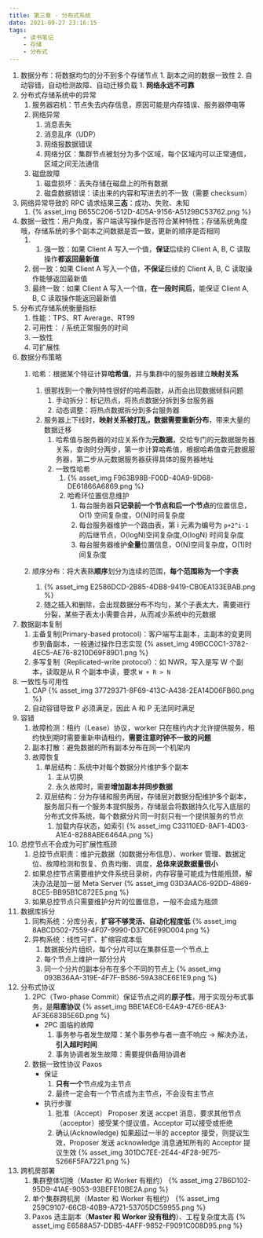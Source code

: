 ```yaml
---
title: 第三章 - 分布式系统
date: 2021-09-27 23:16:15
tags:
    - 读书笔记
    - 存储
    - 分布式
---
```

1. 数据分布：将数据均匀的分不到多个存储节点
        1. 副本之间的数据一致性
        2. 自动容错，自动检测故障、自动迁移负载
            1. **网络永远不可靠**
2. 分布式存储系统中的异常
    1. 服务器宕机：节点失去内存信息，原因可能是内存错误、服务器停电等
    2. 网络异常
        1. 消息丢失
        2. 消息乱序（UDP）
        3. 网络报数据错误
        4. 网络分区：集群节点被划分为多个区域，每个区域内可以正常通信，区域之间无法通信
    3. 磁盘故障
        1. 磁盘损坏：丢失存储在磁盘上的所有数据
        2. 磁盘数据错误：读出来的内容和写进去的不一致（需要 checksum）
3. 网络异常导致的 RPC 请求结果**三态**：成功、失败、未知
    1. {% asset_img B655C206-512D-4D5A-9156-A5129BC53762.png %}
4. 数据一致性：用户角度，客户端读写操作是否符合某种特性；存储系统角度哦，存储系统的多个副本之间数据是否一致，更新的顺序是否相同
    1. 1. 强一致：如果 Client A 写入一个值，**保证**后续的 Client A, B, C 读取操作**都返回最新值**
    2. 弱一致：如果 Client A 写入一个值，**不保证**后续的 Client A, B, C 读取操作能够返回最新值
    3. 最终一致：如果 Client A 写入一个值，**在一段时间后**，能保证 Client A, B, C 读取操作能返回最新值
5. 分布式存储系统衡量指标
    1. 性能：TPS、RT Average、RT99
    2. 可用性： / 系统正常服务的时间
    3. 一致性
    4. 可扩展性
6. 数据分布策略
    1. 哈希：根据某个特征计算**哈希值**，并与集群中的服务器建立**映射关系**
        1. 很那找到一个散列特性很好的哈希函数，从而会出现数据倾斜问题
            1. 手动拆分：标记热点，将热点数据分拆到多台服务器
            2. 动态调整：将热点数据拆分到多台服务器
        2. 服务器上下线时，**映射关系被打乱，数据需要重新分布**，带来大量的数据迁移
            1. 哈希值与服务器的对应关系作为**元数据**，交给专门的元数据服务器关系，查询时分两步，第一步计算哈希值，根据哈希值查元数据服务器，第二步从元数据服务器获得具体的服务器地址
            2. 一致性哈希
                1. {% asset_img F963B98B-F00D-40A9-9D68-DE61866A6869.png %}
                2. 哈希环位置信息维护
                    1. 每台服务器**只记录前一个节点和后一个节点**的位置信息，O(1) 空间复杂度，O(N)时间复杂度
                    2. 每台服务器维护一个路由表，第 i 元素为编号为 `p+2^i-1` 的后继节点，O(logN)空间复杂度,O(logN) 时间复杂度
                    3. 每台服务器维护**全量**位置信息，O(N)空间复杂度，O(1)时间复杂度
            
    2. 顺序分布：将大表熟**顺序**划分为连续的范围，**每个范围称为一个字表**
        1. {% asset_img E2586DCD-2B85-4DB8-9419-CB0EA133EBAB.png %}
        2. 随之插入和删除，会出现数据分布不均匀，某个子表太大，需要进行分裂，某些子表太小需要合并，从而减少系统中的元数据
7. 数据副本复制
    1. 主备复制(Primary-based protocol)：客户端写主副本，主副本的变更同步到备副本，一般通过操作日志实现
        {% asset_img 49BCC0C1-3782-4EC5-AE76-8210D69F89D1.png %}
    2. 多写复制（Replicated-write protocol）：如 NWR，写入是写 W 个副本，读取是从 R 个副本中读，要求 `W + R > N`
8. 一致性与可用性
    1. CAP {% asset_img 37729371-8F69-413C-A438-2EA14D06FB60.png %}
    2. 自动容错导致 P 必须满足，因此 A 和 P 无法同时满足
9. 容错
    1. 故障检测：租约（Lease）协议，worker 只在租约内才允许提供服务，租约快到期时需要重新申请租约，**需要注意时钟不一致的问题**
    2. 副本打散：避免数据的所有副本分布在同一个机架内
    3. 故障恢复
        1. 单层结构：系统中对每个数据分片维护多个副本
            1. 主从切换
            2. 永久故障时，需要**增加副本并同步数据**
        2. 双层结构：分为存储和服务两层，存储层对数据分配维护多个副本，服务层只有一个服务本提供服务，存储层会将数据持久化写入底层的分布式文件系统，每个数据分片同一时刻只有一个提供服务的节点
            1. 加载内存状态，如索引 
        {% asset_img C33110ED-8AF1-4D03-A1E4-8288ABE6464A.png %}
10. 总控节点不会成为可扩展性瓶颈
    1. 总控节点职责：维护元数据（如数据分布信息）、worker 管理、数据定位、故障检测和恢复、负责均衡、调度，**总体来说数据量很小**
    2. 如果总控节点需要维护文件系统目录树，内存容量可能成为性能瓶颈，解决办法是加一层 Meta Server
        {% asset_img 03D3AAC6-92DD-4869-8CE5-BB95B1C872E5.png %}
    3. 如果总控节点只需要维护分片的位置信息，一般不会成为瓶颈
11. 数据库拆分
    1. 同构系统：分库分表，**扩容不够灵活、自动化程度低**
        {% asset_img 8ABCD502-7559-4F07-9990-D37C6E99D004.png %}
    2. 异构系统：线性可扩、扩缩容成本低
        1. 数据按分片组织，每个分片可以在集群任意一个节点上
        2. 每个节点上维护一部分分片
        3. 同一个分片的副本分布在多个不同的节点上
        {% asset_img 093B36AA-319E-4F7F-B586-59A38CE6E1E9.png %}
12. 分布式协议
    1. 2PC（Two-phase Commit）保证节点之间的**原子性**，用于实现分布式事务，是**阻塞协议**
        {% asset_img BBE1AEC6-E4A9-47E6-8EA3-AF3E683B5E6D.png %}
        - 2PC 面临的故障
            1. 事务参与者发生故障：某个事务参与者一直不响应 → 解决办法，**引入超时时间**
            2. 事务协调者发生故障：需要提供备用协调者
    2. 数据一致性协议 Paxos
        - 保证
            1. **只有一个**节点成为主节点
            2. 最终一定会有一个节点成为主节点，不会没有主节点
        - 执行步骤
            1. 批准（Accept） Proposer 发送 accpet 消息，要求其他节点（acceptor）接受某个提议值，Acceptor 可以接受或拒绝
            2. 确认(Acknowledge) 如果超过一半的 acceptor 接受，则提议生效，Proposer 发送 acknowledge 消息通知所有的 Acceptor 提议生效
            {% asset_img 301DC7EE-2E44-4F28-9E75-5266F5FA7221.png %}
13. 跨机房部署
    1. 集群整体切换（Master 和 Worker 有租约）
        {% asset_img 27B6D102-95D9-41AE-9053-93BEFE10BE2A.png %}
    2. 单个集群跨机房（Master 和 Worker 有租约）
        {% asset_img 259C9107-66CB-40B9-A721-53705DC59955.png %}
    3. Paxos 选主副本（**Master 和 Worker 没有租约**）、工程复杂度太高
        {% asset_img E6588A57-DDB5-4AFF-9852-F9091C008D95.png %}
